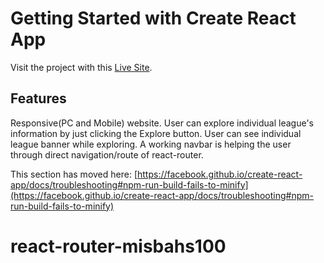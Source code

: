 # Getting Started with Create React App

Visit the project with this [Live Site](https://league-fascination.netlify.app).

## Features

Responsive(PC and Mobile) website.
User can explore individual league's information by just clicking the Explore button.
User can see individual league banner while exploring.
A working navbar is helping the user through direct navigation/route of react-router.



This section has moved here: [https://facebook.github.io/create-react-app/docs/troubleshooting#npm-run-build-fails-to-minify](https://facebook.github.io/create-react-app/docs/troubleshooting#npm-run-build-fails-to-minify)
# react-router-misbahs100
